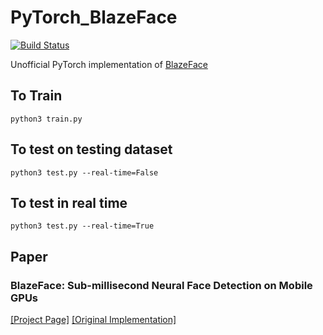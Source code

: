 # PyTorch_BlazeFace

[![Build Status](https://travis-ci.com/tkat0/PyTorch_BlazeFace.svg?branch=master)](https://travis-ci.com/tkat0/PyTorch_BlazeFace)

Unofficial PyTorch implementation of [BlazeFace](https://sites.google.com/view/perception-cv4arvr/blazeface)

## To Train
```
python3 train.py
```

## To test on testing dataset
```
python3 test.py --real-time=False
```

## To test in real time
```
python3 test.py --real-time=True
```

## Paper
### BlazeFace: Sub-millisecond Neural Face Detection on Mobile GPUs
[[Project Page]](https://sites.google.com/view/perception-cv4arvr/blazeface)
[[Original Implementation]](https://github.com/google/mediapipe/tree/master/mediapipe/models#blazeface-face-detection-model)
